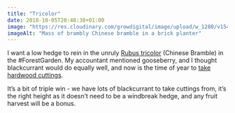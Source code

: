 ```yaml
---
title: "Tricolor"
date: 2018-10-05T20:48:38+01:00
image: "https://res.cloudinary.com/growdigital/image/upload/w_1280/v1544360174/tricolor-45121576931.jpg"
imageAlt: "Mass of brambly Chinese bramble in a brick planter"
---
```


I want a low hedge to rein in the unruly [Rubus tricolor](https://pfaf.org/user/plant.aspx?LatinName=Rubus+tricolor) (Chinese Bramble) in the #ForestGarden. My accountant mentioned gooseberry, and I thought blackcurrant would do equally well, and now is the time of year to [take hardwood cuttings](https://www.rhs.org.uk/advice/profile?pid=387).

It’s a bit of triple win - we have lots of blackcurrant to take cuttings from, it’s the right height as it doesn’t need to be a windbreak hedge, and any fruit harvest will be a bonus.
